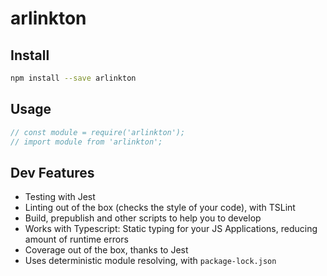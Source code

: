 # arlinkton



## Install
```sh
npm install --save arlinkton
```

## Usage
```js
// const module = require('arlinkton');
// import module from 'arlinkton';
```

## Dev Features
* Testing with Jest
* Linting out of the box (checks the style of your code), with TSLint
* Build, prepublish and other scripts to help you to develop
* Works with Typescript: Static typing for your JS Applications, reducing amount of runtime errors
* Coverage out of the box, thanks to Jest
* Uses deterministic module resolving, with `package-lock.json`
